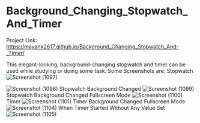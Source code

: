 # Background_Changing_Stopwatch_And_Timer
Project Link: https://mayank2617.github.io/Background_Changing_Stopwatch_And-_Timer/

This elegant-looking, background-changing stopwatch and timer can be used while studying or doing some task.
Some Screenshots are: 
Stopwatch
![Screenshot (1097)](https://github.com/Mayank2617/Background_Changing_Stopwatch_And-_Timer/assets/113650283/1f42d188-379e-480b-b8a9-46b5d8592c7d)

![Screenshot (1098)](https://github.com/Mayank2617/Background_Changing_Stopwatch_And-_Timer/assets/113650283/070e3084-9883-4ae5-9ea7-817ad6a0a7c7)
Stopwatch Background Changed
![Screenshot (1099)](https://github.com/Mayank2617/Background_Changing_Stopwatch_And-_Timer/assets/113650283/bbf8e24e-1815-4813-857a-2e4b880bdf27)
Stopwatch Background Changed Fullscreen Mode
![Screenshot (1100)](https://github.com/Mayank2617/Background_Changing_Stopwatch_And-_Timer/assets/113650283/0658ad9f-5d83-4da4-aaab-e4a2c315e890)
Timer
![Screenshot (1101)](https://github.com/Mayank2617/Background_Changing_Stopwatch_And-_Timer/assets/113650283/d03cdbb0-c917-4126-9c09-5d3b4fe70db0)
Timer Background Changed Fullscreen Mode
![Screenshot (1104)](https://github.com/Mayank2617/Background_Changing_Stopwatch_And-_Timer/assets/113650283/445e7729-e776-40b5-8b0c-cae28a929bd7)
When Timer Started Without Any Value Set
![Screenshot (1105)](https://github.com/Mayank2617/Background_Changing_Stopwatch_And-_Timer/assets/113650283/32bcb477-cdc1-4e85-8369-ef9d911c6a8a)

